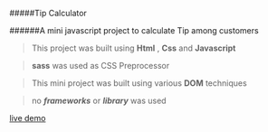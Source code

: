 #####Tip Calculator

######A mini javascript project to calculate Tip among customers

>This project was built using **Html** , **Css** and **Javascript**

>**sass** was used as CSS Preprocessor

>This mini project was built using various **DOM** techniques

>no ***frameworks*** or ***library*** was used

[live demo](https://fahadshakib.github.io/tip-calculator)
